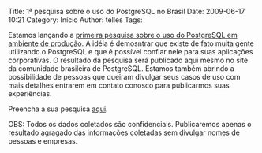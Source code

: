 Title: 1ª pesquisa sobre o uso do PostgreSQL no Brasil
Date: 2009-06-17 10:21
Category: Início
Author: telles
Tags:

Estamos lançando a [primeira pesquisa sobre o uso do PostgreSQL em ambiente de produção](https://spreadsheets.google.com/viewform?formkey=cnlreFpqOFhZVzlNQkhSSHRkb0duV3c6MA..). A idéia é demosntrar que existe de fato muita gente utilizando o PostgreSQL e que é possível confiar nele para suas aplicações corporativas. O resultado da pesquisa será publicado aqui mesmo no site da comunidade brasileira de PostgreSQL. Estamos também abrindo a possibilidade de pessoas que queiram divulgar seus casos de uso com mais detalhes entrarem em contato conosco para publicarmos suas experiências.

Preencha a sua pesquisa [aqui](https://spreadsheets.google.com/viewform?formkey=cnlreFpqOFhZVzlNQkhSSHRkb0duV3c6MA..).

 

OBS: Todos os dados coletados são confidenciais. Publicaremos apenas o resultado agragado das informações coletadas sem divulgar nomes de pessoas e empresas.

